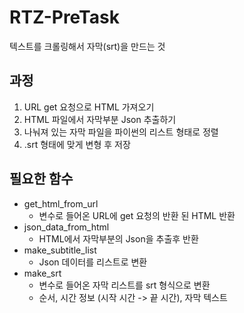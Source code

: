 # RTZ-PreTask
텍스트를 크롤링해서 자막(srt)을 만드는 것

## 과정
1. URL get 요청으로 HTML 가져오기
2. HTML 파일에서 자막부분 Json 추출하기
3. 나눠져 있는 자막 파일을 파이썬의 리스트 형태로 정렬
4. .srt 형태에 맞게 변형 후 저장

## 필요한 함수
- get_html_from_url
    - 변수로 들어온 URL에 get 요청의 반환 된 HTML 반환
- json_data_from_html
    - HTML에서 자막부분의 Json을 추출후 반환
- make_subtitle_list
    - Json 데이터를 리스트로 변환
- make_srt
    - 변수로 들어온 자막 리스트를 srt 형식으로 변환
    - 순서, 시간 정보 (시작 시간 -> 끝 시간), 자막 텍스트
